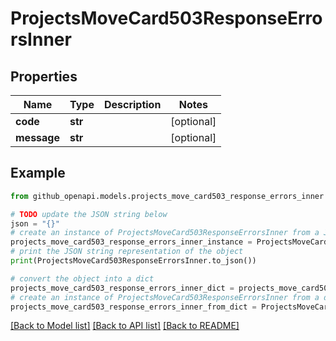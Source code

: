 # ProjectsMoveCard503ResponseErrorsInner


## Properties

Name | Type | Description | Notes
------------ | ------------- | ------------- | -------------
**code** | **str** |  | [optional] 
**message** | **str** |  | [optional] 

## Example

```python
from github_openapi.models.projects_move_card503_response_errors_inner import ProjectsMoveCard503ResponseErrorsInner

# TODO update the JSON string below
json = "{}"
# create an instance of ProjectsMoveCard503ResponseErrorsInner from a JSON string
projects_move_card503_response_errors_inner_instance = ProjectsMoveCard503ResponseErrorsInner.from_json(json)
# print the JSON string representation of the object
print(ProjectsMoveCard503ResponseErrorsInner.to_json())

# convert the object into a dict
projects_move_card503_response_errors_inner_dict = projects_move_card503_response_errors_inner_instance.to_dict()
# create an instance of ProjectsMoveCard503ResponseErrorsInner from a dict
projects_move_card503_response_errors_inner_from_dict = ProjectsMoveCard503ResponseErrorsInner.from_dict(projects_move_card503_response_errors_inner_dict)
```
[[Back to Model list]](../README.md#documentation-for-models) [[Back to API list]](../README.md#documentation-for-api-endpoints) [[Back to README]](../README.md)


